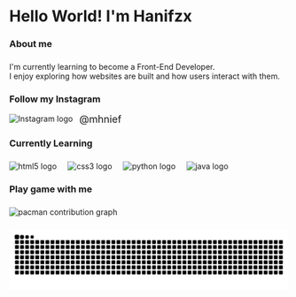 <h1 align="left">Hello World! I'm Hanifzx</h1>

###

<h3 align="left">About me</h3>

###

<p align="left">I'm currently learning to become a Front-End Developer.  <br>I enjoy exploring how websites are built and how users interact with them.</p>

###

<h3 align="left">Follow my Instagram</h3>

<a href="https://instagram.com/yourusername" target="_blank" rel="noopener noreferrer" style="text-decoration: none;">
  <img src="https://raw.githubusercontent.com/maurodesouza/profile-readme-generator/master/src/assets/icons/social/instagram/default.svg" width="40" height="30" alt="Instagram logo" />
  <span style="margin-left: 8px; font-size: 18px; vertical-align: middle;">@mhnief</span>
</a>


###

<h3 align="left">Currently Learning</h3>

###

<div align="left">
  <img src="https://cdn.jsdelivr.net/gh/devicons/devicon/icons/html5/html5-original.svg" height="40" alt="html5 logo"  />
  <img width="12" />
  <img src="https://cdn.jsdelivr.net/gh/devicons/devicon/icons/css3/css3-original.svg" height="40" alt="css3 logo"  />
  <img width="12" />
  <img src="https://cdn.jsdelivr.net/gh/devicons/devicon/icons/python/python-original.svg" height="40" alt="python logo"  />
  <img width="12" />
  <img src="https://cdn.jsdelivr.net/gh/devicons/devicon/icons/java/java-original.svg" height="40" alt="java logo"  />
</div>

###

<h3 align="left">Play game with me</h3>

###

<picture>
  <source media="(prefers-color-scheme: dark)" srcset="https://raw.githubusercontent.com/Hanifzx/Hanifzx/output/pacman-contribution-graph-dark.svg">
  <source media="(prefers-color-scheme: light)" srcset="https://raw.githubusercontent.com/Hanifzx/Hanifzx/output/pacman-contribution-graph.svg">
  <img alt="pacman contribution graph" src="https://raw.githubusercontent.com/Hanifzx/Hanifzx/output/pacman-contribution-graph.svg">
</picture>

###

<img src="https://raw.githubusercontent.com/Hanifzx/Hanifzx/output/snake.svg" alt="Snake animation" />

###